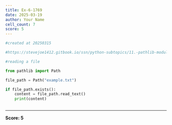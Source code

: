 ```yaml
---
title: Ex-6-1769
date: 2025-03-19
author: Your Name
cell_count: 7
score: 5
---
```


```python
#created at 20250315
```


```python
#https://stevejoe1412.gitbook.io/ssn/python-subtopics/11.-pathlib-module
```


```python
#reading a file
```


```python
from pathlib import Path
```


```python
file_path = Path("example.txt")
```


```python
if file_path.exists():
    content = file_path.read_text()
    print(content)
```


```python

```


---
**Score: 5**